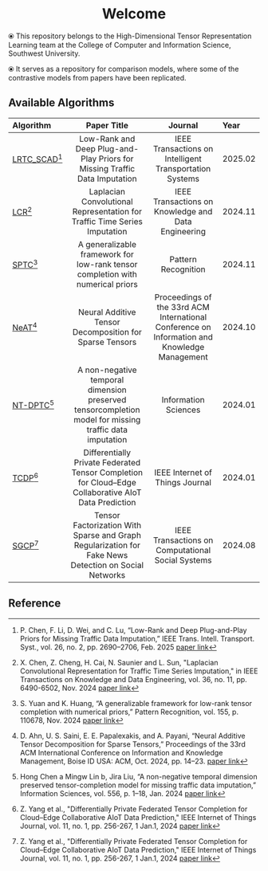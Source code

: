 <h1 align="center">Welcome</h1>

⦿ This repository belongs to the High-Dimensional Tensor Representation Learning team at the College of Computer and
Information Science, Southwest University.

⦿ It serves as a repository for comparison models, where some of the contrastive models from papers have been
replicated.

## Available Algorithms

| **Algorithm**                          |                                            **Paper Title**                                             |                                         **Journal**                                          | **Year**      |
|:---------------------------------------|:------------------------------------------------------------------------------------------------------:|:--------------------------------------------------------------------------------------------:|:--------------|
| [LRTC_SCAD](./LRTC_SCAD_FanWeiKai)[^1] |               Low-Rank and Deep Plug-and-Play Priors for Missing Traffic Data Imputation               |                   IEEE Transactions on Intelligent Transportation Systems                    | 2025.02 <br/> |
| [LCR](./LCR_YangLei)[^2]               |               Laplacian Convolutional Representation for Traffic Time Series Imputation                |                     IEEE Transactions on Knowledge and Data Engineering                      | 2024.11 <br/> |
| [SPTC](./SPTC_LiuQian)[^3]             |             A generalizable framework for low-rank tensor completion with numerical priors             |                                     Pattern Recognition                                      | 2024.11 <br/> |
| [NeAT](./NeAT_XieBoYu)[^4]             |                        Neural Additive Tensor Decomposition for Sparse Tensors                         | Proceedings of the 33rd ACM International Conference on Information and Knowledge Management | 2024.10 <br/> |
| [NT-DPTC](./NT_DPTC_LiuHua)[^5]        | A non-negative temporal dimension preserved tensorcompletion model for missing traffic data imputation |                                     Information Sciences                                     | 2024.01 <br/> |
| [TCDP](./TCDP_WuZhiXiang)[^6]          |  Differentially Private Federated Tensor Completion for Cloud–Edge Collaborative AIoT Data Prediction  |                               IEEE Internet of Things Journal                                | 2024.01 <br/> |
| [SGCP](./SGCP_WangQu)[^6]              |  Tensor Factorization With Sparse and Graph Regularization for Fake News Detection on Social Networks  |                       IEEE Transactions on Computational Social Systems                      | 2024.08 <br/> |

## Reference

[//]: # (Use APA reference style below)
[^1]: P. Chen, F. Li, D. Wei, and C. Lu, “Low-Rank and Deep Plug-and-Play Priors for Missing Traffic Data Imputation,”
IEEE Trans. Intell. Transport. Syst., vol. 26, no. 2, pp. 2690–2706, Feb. 2025
[paper link](https://doi.org/10.1109/TITS.2024.3493864)  
[^2]:X. Chen, Z. Cheng, H. Cai, N. Saunier and L. Sun, "Laplacian Convolutional Representation for Traffic Time Series
Imputation," in IEEE Transactions on Knowledge and Data Engineering, vol. 36, no. 11, pp. 6490-6502, Nov. 2024
[paper link](https://doi.org/10.1109/TKDE.2024.3419698)   
[^3]: S. Yuan and K. Huang, “A generalizable framework for low-rank tensor completion with numerical priors,” Pattern
Recognition, vol. 155, p. 110678, Nov. 2024 [paper link](https://doi.org/10.1016/j.patcog.2024.110678)  
[^4]:D. Ahn, U. S. Saini, E. E. Papalexakis, and A. Payani, “Neural Additive Tensor Decomposition for Sparse Tensors,”
Proceedings of the 33rd ACM International Conference on Information and Knowledge Management, Boise ID USA: ACM,
Oct. 2024, pp. 14–23. [paper link](https://doi.org/10.1145/3627673.3679833)  
[^5]: Hong Chen a Mingw Lin b, Jira Liu, “A non-negative temporal dimension preserved tensor-completion model for
missing traffic data imputation,” Information Sciences, vol. 556, p. 1–18, Jan. 2024
[paper link](https://www.sciencedirect.com/science/article/pii/S0020025523013828)  
[^6]: Z. Yang et al., "Differentially Private Federated Tensor Completion for Cloud–Edge Collaborative AIoT Data
Prediction," IEEE Internet of Things Journal, vol. 11, no. 1, pp. 256-267, 1 Jan.1,
2024 [paper link](https://doi.org/10.1109/JIOT.2023.3314460)  
